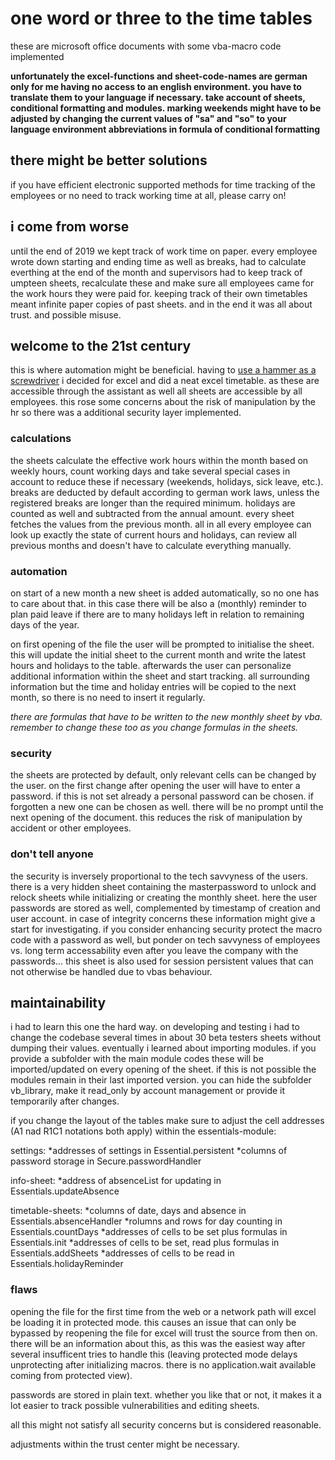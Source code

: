 # one word or three to the time tables

these are microsoft office documents with some vba-macro code implemented

**unfortunately the excel-functions and sheet-code-names are german only for me having no access to an english environment. you have to translate them to your language if necessary. take account of sheets, conditional formatting and modules. marking weekends might have to be adjusted by changing the current values of "sa" and "so" to your language environment abbreviations in formula of conditional formatting**

## there might be better solutions
if you have efficient electronic supported methods for time tracking of the employees or no need to track working time at all, please carry on!

## i come from worse
until the end of 2019 we kept track of work time on paper. every employee wrote down starting and ending time as well as breaks, had to calculate everthing at the end of the month and supervisors had to keep track of umpteen sheets, recalculate these and make sure all employees came for the work hours they were paid for. keeping track of their own timetables meant infinite paper copies of past sheets. and in the end it was all about trust. and possible misuse.

## welcome to the 21st century
this is where automation might be beneficial. having to [use a hammer as a screwdriver](https://github.com/erroronline1/qualitymanagement#use-case) i decided for excel and did a neat excel timetable. as these are accessible through the assistant as well all sheets are accessible by all employees. this rose some concerns about the risk of manipulation by the hr so there was a additional security layer implemented.

### calculations
the sheets calculate the effective work hours within the month based on weekly hours, count working days and take several special cases in account to reduce these if necessary (weekends, holidays, sick leave, etc.). breaks are deducted by default according to german work laws, unless the registered breaks are longer than the required minimum. holidays are counted as well and subtracted from the annual amount. every sheet fetches the values from the previous month.
all in all every employee can look up exactly the state of current hours and holidays, can review all previous months and doesn't have to calculate everything manually.

### automation
on start of a new month a new sheet is added automatically, so no one has to care about that. in this case there will be also a (monthly) reminder to plan paid leave if there are to many holidays left in relation to remaining days of the year.

on first opening of the file the user will be prompted to initialise the sheet. this will update the initial sheet to the current month and write the latest hours and holidays to the table. afterwards the user can personalize additional information within the sheet and start tracking. all surrounding information but the time and holiday entries will be copied to the next month, so there is no need to insert it regularly.

*there are formulas that have to be written to the new monthly sheet by vba. remember to change these too as you change formulas in the sheets.*

### security
the sheets are protected by default, only relevant cells can be changed by the user. on the first change after opening the user will have to enter a password. if this is not set already a personal password can be chosen. if forgotten a new one can be chosen as well. there will be no prompt until the next opening of the document. this reduces the risk of manipulation by accident or other employees.

### don't tell anyone
the security is inversely proportional to the tech savvyness of the users. there is a very hidden sheet containing the masterpassword to unlock and relock sheets while initializing or creating the monthly sheet.
here the user passwords are stored as well, complemented by timestamp of creation and user account. in case of integrity concerns these information might give a start for investigating. if you consider enhancing security protect the macro code with a password as well, but ponder on tech savvyness of employees vs. long term accessability even after you leave the company with the passwords...
this sheet is also used for session persistent values that can not otherwise be handled due to vbas behaviour.

## maintainability
i had to learn this one the hard way. on developing and testing i had to change the codebase several times in about 30 beta testers sheets without dumping their values. eventually i learned about importing modules. if you provide a subfolder with the main module codes these will be imported/updated on every opening of the sheet. if this is not possible the modules remain in their last imported version. you can hide the subfolder vb_library, make it read_only by account management or provide it temporarily after changes.

if you change the layout of the tables make sure to adjust the cell addresses (A1 nad R1C1 notations both apply) within the essentials-module:

settings:
*addresses of settings in Essential.persistent
*columns of password storage in Secure.passwordHandler

info-sheet:
*address of absenceList for updating in Essentials.updateAbsence

timetable-sheets:
*columns of date, days and absence in Essentials.absenceHandler
*rolumns and rows for day counting in Essentials.countDays
*addresses of cells to be set plus formulas in Essentials.init
*addresses of cells to be set, read plus formulas in Essentials.addSheets
*addresses of cells to be read in Essentials.holidayReminder

### flaws
opening the file for the first time from the web or a network path will excel be loading it in protected mode. this causes an issue that can only be bypassed by reopening the file for excel will trust the source from then on. there will be an information about this, as this was the easiest way after several insufficent tries to handle this (leaving protected mode delays unprotecting after initializing macros. there is no application.wait available coming from protected view).

passwords are stored in plain text. whether you like that or not, it makes it a lot easier to track possible vulnerabilities and editing sheets.

all this might not satisfy all security concerns but is considered reasonable.

adjustments within the trust center might be necessary.